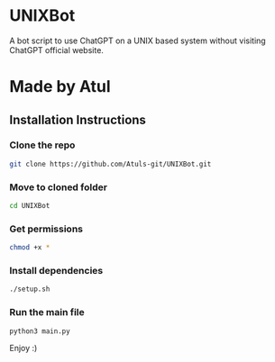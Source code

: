 # UNIXBot
 A bot script to use ChatGPT on a UNIX based system without visiting ChatGPT official website.

# Made by Atul

## Installation Instructions

### Clone the repo
```bash
git clone https://github.com/Atuls-git/UNIXBot.git
```
### Move to cloned folder
```bash
cd UNIXBot
```
### Get permissions
```bash
chmod +x *
```
### Install dependencies
```bash
./setup.sh
```
### Run the main file
```bash
python3 main.py
```
Enjoy :)
